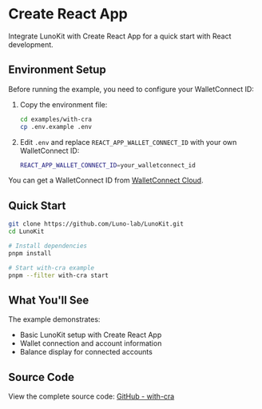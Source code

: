 # Create React App

Integrate LunoKit with Create React App for a quick start with React development.

## Environment Setup

Before running the example, you need to configure your WalletConnect ID:

1. Copy the environment file:
   ```bash
   cd examples/with-cra
   cp .env.example .env
   ```

2. Edit `.env` and replace `REACT_APP_WALLET_CONNECT_ID` with your own WalletConnect ID:
   ```bash
   REACT_APP_WALLET_CONNECT_ID=your_walletconnect_id
   ```

You can get a WalletConnect ID from [WalletConnect Cloud](https://dashboard.reown.com/).

## Quick Start

```bash
git clone https://github.com/Luno-lab/LunoKit.git
cd LunoKit

# Install dependencies
pnpm install

# Start with-cra example
pnpm --filter with-cra start
```

## What You'll See

The example demonstrates:
- Basic LunoKit setup with Create React App
- Wallet connection and account information
- Balance display for connected accounts

## Source Code

View the complete source code: [GitHub - with-cra](https://github.com/Luno-lab/LunoKit/tree/main/examples/with-cra)
